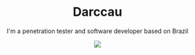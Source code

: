 <h1 align="center">Darccau</h1>

<p align="center">I'm a penetration tester and software developer based on Brazil  </p>

<div align="center">
  <img src="https://c.tenor.com/4ssu5o9Myp8AAAAC/lilo-and-stitch-disney.gif">
</div>
